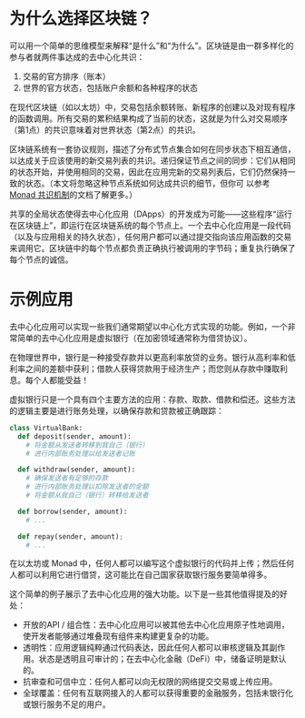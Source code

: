 
# 为什么选择区块链？

可以用一个简单的思维模型来解释“是什么”和“为什么”。区块链是由一群多样化的参与者就两件事达成的去中心化共识：
1. 交易的官方排序（账本）
2. 世界的官方状态，包括账户余额和各种程序的状态

在现代区块链（如以太坊）中，交易包括余额转账、新程序的创建以及对现有程序的函数调用。所有交易的累积结果构成了当前的状态，这就是为什么对交易顺序（第1点）的共识意味着对世界状态（第2点）的共识。

区块链系统有一套协议规则，描述了分布式节点集合如何在同步状态下相互通信，以达成关于应该使用的新交易列表的共识。递归保证节点之间的同步：它们从相同的状态开始，并使用相同的交易，因此在应用完新的交易列表后，它们仍然保持一致的状态。（本文将忽略这种节点系统如何达成共识的细节，但你可
以参考 [Monad 共识机制](./consensus/monadbft.md)的文档了解更多。）

共享的全局状态使得去中心化应用（DApps）的开发成为可能——这些程序“运行在区块链上”，即运行在区块链系统的每个节点上。一个去中心化应用是一段代码（以及与应用相关的持久状态），任何用户都可以通过提交指向该应用函数的交易来调用它。区块链中的每个节点都负责正确执行被调用的字节码；重复执行确保了每个节点的诚信。


# 示例应用

去中心化应用可以实现一些我们通常期望以中心化方式实现的功能。例如，一个非常简单的去中心化应用是虚拟银行（在加密领域通常称为借贷协议）。

在物理世界中，银行是一种接受存款并以更高利率放贷的业务。银行从高利率和低利率之间的差额中获利；借款人获得贷款用于经济生产；而您则从存款中赚取利息。每个人都能受益！

虚拟银行只是一个具有四个主要方法的应用：存款、取款、借款和偿还。这些方法的逻辑主要是进行账务处理，以确保存款和贷款被正确跟踪：

```python
class VirtualBank:
  def deposit(sender, amount):
    # 将金额从发送者转移到我自己（银行）
    # 进行内部账务处理以给发送者记账

  def withdraw(sender, amount):
    # 确保发送者有足够的存款
    # 进行内部账务处理以扣除发送者的金额
    # 将金额从我自己（银行）转移给发送者

  def borrow(sender, amount):
    # ...

  def repay(sender, amount);
    # ...
```

在以太坊或 Monad 中，任何人都可以编写这个虚拟银行的代码并上传；然后任何人都可以利用它进行借贷，这可能比在自己国家获取银行服务要简单得多。

这个简单的例子展示了去中心化应用的强大功能。以下是一些其他值得提及的好处：
- 开放的API / 组合性：去中心化应用可以被其他去中心化应用原子性地调用，使开发者能够通过堆叠现有组件来构建更复杂的功能。
- 透明性：应用逻辑纯粹通过代码表达，因此任何人都可以审核逻辑及其副作用。状态是透明且可审计的；在去中心化金融（DeFi）中，储备证明是默认的。
- 抗审查和可信中立：任何人都可以向无权限的网络提交交易或上传应用。
- 全球覆盖：任何有互联网接入的人都可以获得重要的金融服务，包括未银行化或银行服务不足的用户。


